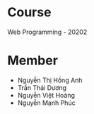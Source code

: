 # Course
Web Programming - 20202
# Member
* Nguyễn Thị Hồng Anh
* Trần Thái Dương
* Nguyễn Việt Hoàng
* Nguyễn Mạnh Phúc
